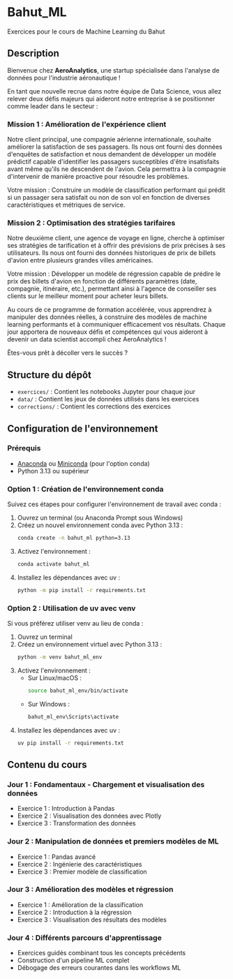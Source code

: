 # Bahut_ML
Exercices pour le cours de Machine Learning du Bahut

## Description
Bienvenue chez **AeroAnalytics**, une startup spécialisée dans l'analyse de données pour l'industrie aéronautique !

En tant que nouvelle recrue dans notre équipe de Data Science, vous allez relever deux défis majeurs qui aideront notre entreprise à se positionner comme leader dans le secteur :

### Mission 1 : Amélioration de l'expérience client
Notre client principal, une compagnie aérienne internationale, souhaite améliorer la satisfaction de ses passagers. Ils nous ont fourni des données d'enquêtes de satisfaction et nous demandent de développer un modèle prédictif capable d'identifier les passagers susceptibles d'être insatisfaits avant même qu'ils ne descendent de l'avion. Cela permettra à la compagnie d'intervenir de manière proactive pour résoudre les problèmes.

Votre mission : Construire un modèle de classification performant qui prédit si un passager sera satisfait ou non de son vol en fonction de diverses caractéristiques et métriques de service.

### Mission 2 : Optimisation des stratégies tarifaires
Notre deuxième client, une agence de voyage en ligne, cherche à optimiser ses stratégies de tarification et à offrir des prévisions de prix précises à ses utilisateurs. Ils nous ont fourni des données historiques de prix de billets d'avion entre plusieurs grandes villes américaines.

Votre mission : Développer un modèle de régression capable de prédire le prix des billets d'avion en fonction de différents paramètres (date, compagnie, itinéraire, etc.), permettant ainsi à l'agence de conseiller ses clients sur le meilleur moment pour acheter leurs billets.

Au cours de ce programme de formation accélérée, vous apprendrez à manipuler des données réelles, à construire des modèles de machine learning performants et à communiquer efficacement vos résultats. Chaque jour apportera de nouveaux défis et compétences qui vous aideront à devenir un data scientist accompli chez AeroAnalytics !

Êtes-vous prêt à décoller vers le succès ?

## Structure du dépôt
- `exercices/` : Contient les notebooks Jupyter pour chaque jour
- `data/` : Contient les jeux de données utilisés dans les exercices
- `corrections/` : Contient les corrections des exercices

## Configuration de l'environnement

### Prérequis
- [Anaconda](https://www.anaconda.com/download/) ou [Miniconda](https://docs.conda.io/en/latest/miniconda.html) (pour l'option conda)
- Python 3.13 ou supérieur

### Option 1 : Création de l'environnement conda
Suivez ces étapes pour configurer l'environnement de travail avec conda :

1. Ouvrez un terminal (ou Anaconda Prompt sous Windows)
2. Créez un nouvel environnement conda avec Python 3.13 :
   ```bash
   conda create -n bahut_ml python=3.13
   ```
3. Activez l'environnement :
   ```bash
   conda activate bahut_ml
   ```
4. Installez les dépendances avec uv :
   ```bash
   python -m pip install -r requirements.txt
   ```

### Option 2 : Utilisation de uv avec venv
Si vous préférez utiliser venv au lieu de conda :

1. Ouvrez un terminal
2. Créez un environnement virtuel avec Python 3.13 :
   ```bash
   python -m venv bahut_ml_env
   ```
3. Activez l'environnement :
   - Sur Linux/macOS :
     ```bash
     source bahut_ml_env/bin/activate
     ```
   - Sur Windows :
     ```bash
     bahut_ml_env\Scripts\activate
     ```
4. Installez les dépendances avec uv :
   ```bash
   uv pip install -r requirements.txt
   ```

## Contenu du cours

### Jour 1 : Fondamentaux - Chargement et visualisation des données
- Exercice 1 : Introduction à Pandas
- Exercice 2 : Visualisation des données avec Plotly
- Exercice 3 : Transformation des données

### Jour 2 : Manipulation de données et premiers modèles de ML
- Exercice 1 : Pandas avancé
- Exercice 2 : Ingénierie des caractéristiques
- Exercice 3 : Premier modèle de classification

### Jour 3 : Amélioration des modèles et régression
- Exercice 1 : Amélioration de la classification
- Exercice 2 : Introduction à la régression
- Exercice 3 : Visualisation des résultats des modèles

### Jour 4 : Différents parcours d'apprentissage
- Exercices guidés combinant tous les concepts précédents
- Construction d'un pipeline ML complet
- Débogage des erreurs courantes dans les workflows ML